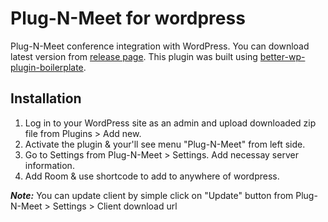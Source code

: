 # Plug-N-Meet for wordpress

Plug-N-Meet conference integration with WordPress. You can download latest version from [release page](https://github.com/mynaparrot/plugNmeet-WordPress/releases). This plugin was built using [better-wp-plugin-boilerplate](https://github.com/TukuToi/better-wp-plugin-boilerplate).

## Installation

1. Log in to your WordPress site as an admin and upload downloaded zip file from Plugins > Add new.
2. Activate the plugin & your'll see menu "Plug-N-Meet" from left side.
3. Go to Settings from Plug-N-Meet > Settings. Add necessay server information.
4. Add Room & use shortcode to add to anywhere of wordpress.

***Note:*** You can update client by simple click on "Update" button from Plug-N-Meet > Settings > Client download url
